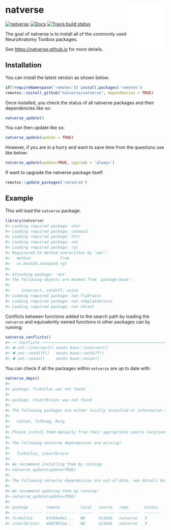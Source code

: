 
<!-- README.md is generated from README.Rmd. Please edit that file -->

# natverse <a href='https://natverse.github.io/'><img src='man/figures/logo.svg' align="right" height="138.5" /></a>

<!-- badges: start -->

[![natverse](https://img.shields.io/badge/natverse-Part%20of%20the%20natverse-a241b6)](https://natverse.github.io)
[![Docs](https://img.shields.io/badge/docs-100%25-brightgreen.svg)](https://natverse.github.io/natverse/reference/)
[![Travis build
status](https://travis-ci.org/natverse/natverse.svg?branch=master)](https://travis-ci.org/natverse/natverse)
<!-- badges: end -->

The goal of natverse is to install all of the commonly used NeuroAnatomy
Toolbox packages.

See <https://natverse.github.io> for more details.

## Installation

You can install the latest version as shown below:

``` r
if(!requireNamespace('remotes')) install.packages('remotes')
remotes::install_github("natverse/natverse", dependencies = TRUE)
```

Once installed, you check the status of all natverse packages and their
dependencies like so:

``` r
natverse_update()
```

You can then update like so:

``` r
natverse_update(update = TRUE)
```

However, if you are in a hurry and want to save time from the questions
use like below:

``` r
natverse_update(update=TRUE, upgrade = 'always')
```

If want to upgrade the natverse package itself:

``` r
remotes::update_packages('natverse')
```

## Example

This will load the `natverse` package:

``` r
library(natverse)
#> Loading required package: elmr
#> Loading required package: catmaid
#> Loading required package: httr
#> Loading required package: nat
#> Loading required package: rgl
#> Registered S3 method overwritten by 'nat':
#>   method             from
#>   as.mesh3d.ashape3d rgl
#> 
#> Attaching package: 'nat'
#> The following objects are masked from 'package:base':
#> 
#>     intersect, setdiff, union
#> Loading required package: nat.flybrains
#> Loading required package: nat.templatebrains
#> Loading required package: nat.nblast
```

Conflicts between functions added to the search path by loading the
`natverse` and equivalently named functions in other packages can by
running:

``` r
natverse_conflicts()
#> ── Conflicts ───────────────────────────────────────────────────────── natverse_conflicts() ──
#> ✖ nat::intersect() masks base::intersect()
#> ✖ nat::setdiff()   masks base::setdiff()
#> ✖ nat::union()     masks base::union()
```

You can check if all the packages within `natverse` are up to date with:

``` r
natverse_deps()
#> 
#> package: fishatlas was not found
#> 
#> package: insectbrainr was not found
#> 
#> The following packages are either locally installed or information about them is missing!
#> 
#>   catnat, fafbseg, Rvcg
#> 
#> Please install them manually from their appropriate source locations
#> 
#> The following natverse dependencies are missing!
#> 
#>   fishatlas, insectbrainr
#> 
#> We recommend installing them by running:
#> natverse_update(update=TRUE)
#> 
#> The following natverse dependencies are out-of-date, see details below:
#> 
#> We recommend updating them by running:
#> natverse_update(update=TRUE)
#> 
#> package        remote         local   source   repo       status      
#> -------------  -------------  ------  -------  ---------  -------     
#> fishatlas      b7e85e4e1...   NA      GitHub   natverse   ❓      
#> insectbrainr   e80f497aa...   NA      GitHub   natverse   ❓
```
